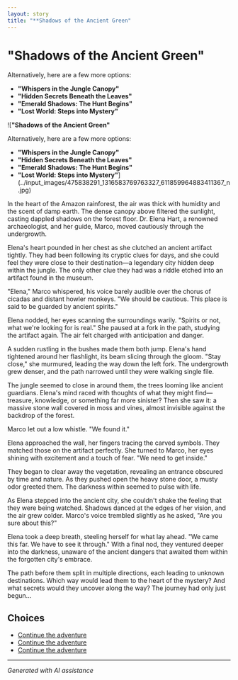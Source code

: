 ```yaml
---
layout: story
title: "**Shadows of the Ancient Green"
---
```


# **"Shadows of the Ancient Green"**

Alternatively, here are a few more options:

- **"Whispers in the Jungle Canopy"**
- **"Hidden Secrets Beneath the Leaves"**
- **"Emerald Shadows: The Hunt Begins"**
- **"Lost World: Steps into Mystery"**

![**"Shadows of the Ancient Green"**

Alternatively, here are a few more options:

- **"Whispers in the Jungle Canopy"**
- **"Hidden Secrets Beneath the Leaves"**
- **"Emerald Shadows: The Hunt Begins"**
- **"Lost World: Steps into Mystery"**](../input_images/475838291_1316583769763327_611859964883411367_n.jpg)

In the heart of the Amazon rainforest, the air was thick with humidity and the scent of damp earth. The dense canopy above filtered the sunlight, casting dappled shadows on the forest floor. Dr. Elena Hart, a renowned archaeologist, and her guide, Marco, moved cautiously through the undergrowth.

Elena's heart pounded in her chest as she clutched an ancient artifact tightly. They had been following its cryptic clues for days, and she could feel they were close to their destination—a legendary city hidden deep within the jungle. The only other clue they had was a riddle etched into an artifact found in the museum.

"Elena," Marco whispered, his voice barely audible over the chorus of cicadas and distant howler monkeys. "We should be cautious. This place is said to be guarded by ancient spirits."

Elena nodded, her eyes scanning the surroundings warily. "Spirits or not, what we're looking for is real." She paused at a fork in the path, studying the artifact again. The air felt charged with anticipation and danger.

A sudden rustling in the bushes made them both jump. Elena's hand tightened around her flashlight, its beam slicing through the gloom. "Stay close," she murmured, leading the way down the left fork. The undergrowth grew denser, and the path narrowed until they were walking single file.

The jungle seemed to close in around them, the trees looming like ancient guardians. Elena's mind raced with thoughts of what they might find—treasure, knowledge, or something far more sinister? Then she saw it: a massive stone wall covered in moss and vines, almost invisible against the backdrop of the forest.

Marco let out a low whistle. "We found it."

Elena approached the wall, her fingers tracing the carved symbols. They matched those on the artifact perfectly. She turned to Marco, her eyes shining with excitement and a touch of fear. "We need to get inside."

They began to clear away the vegetation, revealing an entrance obscured by time and nature. As they pushed open the heavy stone door, a musty odor greeted them. The darkness within seemed to pulse with life.

As Elena stepped into the ancient city, she couldn't shake the feeling that they were being watched. Shadows danced at the edges of her vision, and the air grew colder. Marco's voice trembled slightly as he asked, "Are you sure about this?"

Elena took a deep breath, steeling herself for what lay ahead. "We came this far. We have to see it through." With a final nod, they ventured deeper into the darkness, unaware of the ancient dangers that awaited them within the forgotten city's embrace.

The path before them split in multiple directions, each leading to unknown destinations. Which way would lead them to the heart of the mystery? And what secrets would they uncover along the way? The journey had only just begun...


## Choices

* [Continue the adventure](./20221013_125636.md)
* [Continue the adventure](./314598570_5848149695279418_2663164436116368473_n.md)
* [Continue the adventure](./130188528_3781238605303881_7510459135709865265_n.md)


---
*Generated with AI assistance*
